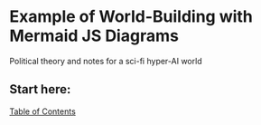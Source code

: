 # Example of World-Building with Mermaid JS Diagrams
Political theory and notes for a sci-fi hyper-AI world

## Start here:

[Table of Contents](00_index.md)
